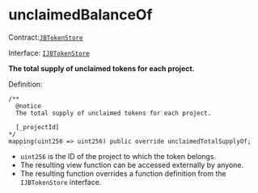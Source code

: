 # unclaimedBalanceOf

Contract:[`JBTokenStore`](../)​‌

Interface: [`IJBTokenStore`](../../../interfaces/ijbtokenstore.md)

**The total supply of unclaimed tokens for each project.**

Definition:

```solidity
/** 
  @notice
  The total supply of unclaimed tokens for each project.

  [_projectId]
*/
mapping(uint256 => uint256) public override unclaimedTotalSupplyOf;
```

* `uint256` is the ID of the project to which the token belongs.
* The resulting view function can be accessed externally by anyone.
* The resulting function overrides a function definition from the `IJBTokenStore` interface.
